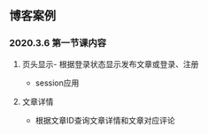 ## 博客案例
### 2020.3.6 第一节课内容
1. 页头显示- 根据登录状态显示发布文章或登录、注册
   - session应用

2. 文章详情
   - 根据文章ID查询文章详情和文章对应评论
   